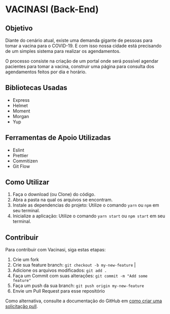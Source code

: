 # VACINASI (Back-End)

## Objetivo

Diante do cenário atual, existe uma demanda gigante de pessoas para tomar a vacina para
o COVID-19. E com isso nossa cidade está precisando de um simples sistema para realizar
os agendamentos.

O processo consiste na criação de um portal onde será possível agendar pacientes para
tomar a vacina, construir uma página para consulta dos agendamentos feitos por dia e
horário.

## Bibliotecas Usadas

- Express
- Helmet
- Moment
- Morgan
- Yup

## Ferramentas de Apoio Utilizadas

- Eslint
- Prettier
- Commitizen
- Git Flow

## Como Utilizar

1. Faça o download (ou Clone) do código.
2. Abra a pasta na qual os arquivos se encontram.
3. Instale as dependencias do projeto: Utilize o comando `yarn` ou `npm` em seu terminal.
4. Inicialize a aplicação: Utilize o comando `yarn start` ou `npm start` em seu terminal.

## Contribuir

Para contribuir com Vacinasi, siga estas etapas:

1. Crie um fork
2. Crie sua feature branch: `git checkout -b my-new-feature` |
3. Adicione os arquivos modificados: `git add .`
4. Faça um Commit com suas alterações: `git commit -m "Add some feature"`
5. Faça um push da sua branch: `git push origin my-new-feature`
6. Envie um Pull Request para esse repositório

Como alternativa, consulte a documentação do GitHub em [como criar uma solicitação pull](https://help.github.com/en/github/collaborating-with-issues-and-pull-requests/creating-a-pull-request).

